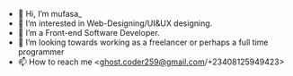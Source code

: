 - 👋 Hi, I’m mufasa_
- 👀 I’m interested in Web-Designing/UI&UX designing. 
- 🌱 I’m a Front-end Software Developer.
- 💞️ I’m looking towards working as a freelancer or perhaps a full time programmer
- 📫 How to reach me <ghost.coder259@gmail.com/+23408125949423>

<!---
mufasa_ is a ✨ special ✨ repository because its `README.md` (this file) appears on your GitHub profile.
You can click the Preview link to take a look at your changes.
--->
